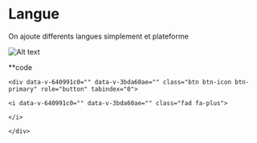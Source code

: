 # Langue
On ajoute differents langues simplement et plateforme

![Alt text](/public/creer_categorie_pack.png)

**code

````
<div data-v-640991c0="" data-v-3bda60ae="" class="btn btn-icon btn-primary" role="button" tabindex="0">

<i data-v-640991c0="" data-v-3bda60ae="" class="fad fa-plus">

</i>

</div>
````

<br/> 